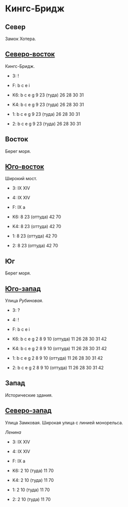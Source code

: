 # Кингс-Бридж

## Север

Замок Хотера.

## [Северо-восток](./605100.md)

Кингс-Бридж.

* 3:    !
* F:    b   c   e   i

* K6:   b   c   e   g
        9   23 (туда)   26  28  30  31
* K4:   b   c   e   g
        9   23 (туда)   26  28  30  31
* 1:    b   c   e   g
        9   23 (туда)   26  28  30  31
* 2:    b   c   e   g
        9   23 (туда)   26  28  30  31

## Восток

Берег моря.

## [Юго-восток](./585145.md)

Широкий мост.

* 3:    IX  XIV
* 4:    IX  XIV
* F:    IX
        a

* K6:   8   23 (оттуда) 42  70
* K4:   8   23 (оттуда) 42  70
* 1:    8   23 (оттуда) 42  70
* 2:    8   23 (оттуда) 42  70

## Юг

Берег моря.

## [Юго-запад](./570140.md)

Улица *Рубиновая*.

* 3:    ?
* 4:    !
* F:    b   c   e   i

* K6:   b   c   e   g
        2   8   9   10 (оттуда) 11  26  28  30  31  42
* K4:   b   c   e   g
        2   8   9   10 (оттуда) 11  26  28  30  31  42
* 1:    b   c   e   g
        2   8   9   10 (оттуда) 11  26  28  30  31  42
* 2:    b   c   e   g
        2   8   9   10 (оттуда) 11  26  28  30  31  42

## Запад

Исторические здания.

## [Северо-запад](./595130.md)

Улица Замковая.
Широкая улица с линией монорельса.

*Ленина*

* 3:    IX  XIV
* 4:    IX  XIV
* F:    IX
        a

* K6:   2   10 (туда)   11  70
* K4:   2   10 (туда)   11  70
* 1:    2   10 (туда)   11  70
* 2:    2   10 (туда)   11  70
